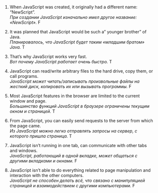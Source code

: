 
1. When JavaScript was created, it originally had a different name: “NewScript”.  
   *При создании JavaScript изначально имел другое название: «NewScript».*  F

2. It was planned that JavaScript would be such a” younger brother” of Java.  
   *Планировалось, что JavaScript будет таким «младшим братом» Java.*  T

3. That’s why JavaScript works very fast.  
   *Вот почему JavaScript работает очень быстро.*  T

4. JavaScript can read/write arbitrary files to the hard drive, copy them, or call programs.  
   *JavaScript может читать/записывать произвольные файлы на жесткий диск, копировать их или вызывать программы.*  F

5. Most JavaScript features in the browser are limited to the current window and page.  
   *Большинство функций JavaScript в браузере ограничены текущим окном и страницей.*  T

6. From JavaScript, you can easily send requests to the server from which the page came.  
   *Из JavaScript можно легко отправлять запросы на сервер, с которого пришла страница.*  T

7. JavaScript isn’t running in one tab, can communicate with other tabs and windows.  
   *JavaScript, работающий в одной вкладке, может общаться с другими вкладками и окнами.*  F

8. JavaScript isn’t able to do everything related to page manipulation and interaction with the other computers.  
   *JavaScript не способен делать всё, что связано с манипуляцией страницей и взаимодействием с другими компьютерами.* F